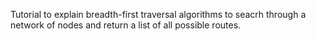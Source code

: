 Tutorial to explain breadth-first traversal algorithms to seacrh through a network of nodes and return a list of all possible routes.
